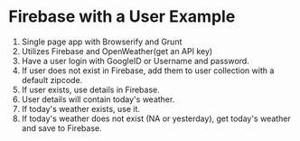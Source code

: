 # Firebase with a User Example

1. Single page app with Browserify and Grunt
1. Utilizes Firebase and OpenWeather(get an API key)
1. Have a user login with GoogleID or Username and password.
1. If user does not exist in Firebase, add them to user collection with a default zipcode.
1. If user exists, use details in Firebase.
1. User details will contain today's weather.
1. If today's weather exists, use it.
1. If today's weather does not exist (NA or yesterday), get today's weather and save to Firebase.
